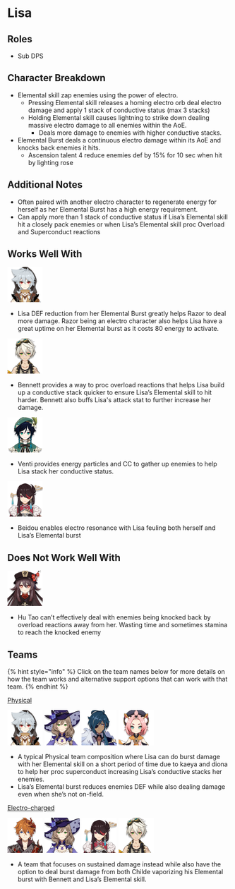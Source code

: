 # Lisa

## Roles

* Sub DPS

## Character Breakdown

* Elemental skill zap enemies using the power of electro.
  * Pressing Elemental skill releases a homing electro orb deal electro damage and apply 1 stack of conductive status \(max 3 stacks\)
  * Holding Elemental skill causes lightning to strike down dealing massive electro damage to all enemies within the AoE.
    * Deals more damage to enemies with higher conductive stacks.
* Elemental Burst deals a continuous electro damage within its AoE and knocks back enemies it hits.
  * Ascension talent 4 reduce enemies def by 15% for 10 sec when hit by lighting rose

## Additional Notes

* Often paired with another electro character to regenerate energy for herself as her Elemental Burst has a high energy requirement.
* Can apply more than 1 stack of conductive status if Lisa’s Elemental skill hit a closely pack enemies or when Lisa’s Elemental skill proc Overload and Superconduct reactions

## Works Well With

![](../../.gitbook/assets/ui_avataricon_razor.png) 

* Lisa DEF reduction from her Elemental Burst greatly helps Razor to deal more damage. Razor being an electro character also helps Lisa have a great uptime on her Elemental burst as it costs 80 energy to activate.

![](../../.gitbook/assets/ui_avataricon_bennett.png) 

* Bennett provides a way to proc overload reactions that helps Lisa build up a conductive stack quicker to ensure Lisa’s Elemental skill to hit harder. Bennett also buffs Lisa's attack stat to further increase her damage.

 ![](../../.gitbook/assets/ui_avataricon_venti.png) 

* Venti provides energy particles and CC to gather up enemies to help Lisa stack her conductive status.

![](../../.gitbook/assets/ui_avataricon_beidou.png) 

* Beidou enables electro resonance with Lisa feuling both herself and Lisa’s Elemental burst

## Does Not Work Well With

![](../../.gitbook/assets/ui_avataricon_hutao.png) 

* Hu Tao can’t effectively deal with enemies being knocked back by overload reactions away from her. Wasting time and sometimes stamina to reach the knocked enemy

## Teams

{% hint style="info" %}
Click on the team names below for more details on how the team works and alternative support options that can work with that team.
{% endhint %}

[Physical](../../teams/physical.md)

![](../../.gitbook/assets/ui_avataricon_razor.png) ![](../../.gitbook/assets/ui_avataricon_lisa.png) ![](../../.gitbook/assets/ui_avataricon_kaeya.png) ![](../../.gitbook/assets/ui_avataricon_diona.png) 

* A typical Physical team composition where Lisa can do burst damage with her Elemental skill on a short period of time due to kaeya and diona to help her proc superconduct increasing Lisa’s conductive stacks her enemies.
* Lisa’s Elemental burst reduces enemies DEF while also dealing damage even when she’s not on-field.

[Electro-charged ](../../teams/electro-charged.md)

![](../../.gitbook/assets/ui_avataricon_tartaglia.png) ![](../../.gitbook/assets/ui_avataricon_lisa.png) ![](../../.gitbook/assets/ui_avataricon_beidou.png) ![](../../.gitbook/assets/ui_avataricon_bennett.png) 

* A team that focuses on sustained damage instead while also have the option to deal burst damage from both Childe vaporizing his Elemental burst with Bennett and Lisa’s Elemental skill.

